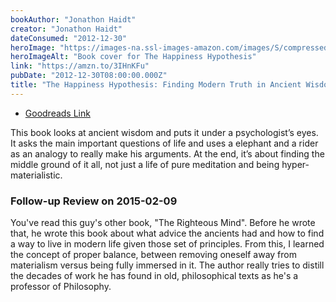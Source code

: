 ```yaml
---
bookAuthor: "Jonathon Haidt"
creator: "Jonathon Haidt"
dateConsumed: "2012-12-30"
heroImage: "https://images-na.ssl-images-amazon.com/images/S/compressed.photo.goodreads.com/books/1348779688i/96884.jpg"
heroImageAlt: "Book cover for The Happiness Hypothesis"
link: "https://amzn.to/3IHnKFu"
pubDate: "2012-12-30T08:00:00.000Z"
title: "The Happiness Hypothesis: Finding Modern Truth in Ancient Wisdom"
---
```


- [Goodreads Link](https://www.goodreads.com/book/show/96884.The_Happiness_Hypothesis)

This book looks at ancient wisdom and puts it under a psychologist’s eyes. It asks the main important questions of life and uses a elephant and a rider as an analogy to really make his arguments. At the end, it’s about finding the middle ground of it all, not just a life of pure meditation and being hyper-materialistic.

### Follow-up Review on 2015-02-09

You've read this guy's other book, "The Righteous Mind". Before he wrote that, he wrote this book about what advice the ancients had and how to find a way to live in modern life given those set of principles. From this, I learned the concept of proper balance, between removing oneself away from materialism versus being fully immersed in it. The author really tries to distill the decades of work he has found in old, philosophical texts as he's a professor of Philosophy.
